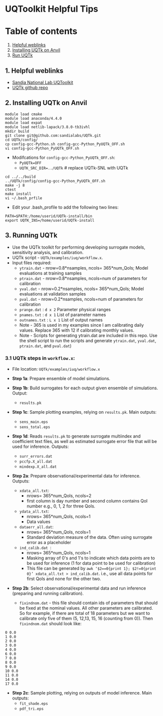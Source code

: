 # UQToolkit Helpful Tips

# Table of contents
1. [Helpful weblinks](#weblinks)
2. [Installing UQTk on Anvil](#install_anvil)
3. [Run UQTk](#run_UQTk)

## 1. Helpful weblinks <a name="weblinks"></a>
* [Sandia National Lab UQToolkit](https://www.sandia.gov/uqtoolkit/)
* [UQTk github repo](https://github.com/sandialabs/UQTk)


## 2. Installing UQTk on Anvil <a name="install_anvil"></a>

```
module load cmake
module load anaconda/4.4.0
module load expat
module load netlib-lapack/3.8.0-tb3ivhl
mkdir build
git clone git@github.com:sandialabs/UQTk.git
cd UQTk/config/
cp config-gcc-Python.sh config-gcc-Python_PyUQTk_OFF.sh
vi config-gcc-Python_PyUQTk_OFF.sh
```

* Modifcations for `config-gcc-Python_PyUQTk_OFF.sh`:
	* `PyUQTk=OFF`
	* `UQTK_SRC_DIR=../UQTk` # replace UQTk-SNL with UQTk

```
cd ../../build
../UQTk/config/config-gcc-Python_PyUQTk_OFF.sh
make -j 8
ctest
make install
vi ~/.bash_prfile
```

* Edit your .bash_profile to add the following two lines:

```
PATH=$PATH:/home/userid/UQTk-install/bin
export UQTK_INS=/home/userid/UQTk-install
```
## 3. Running UQTk <a name="run_UQTk"></a>
* Use the UQTk toolkit for performing developing surrogate models, sensitivity analysis, and calibration. 
* UQTk script - `UQTk/examples/iuq/workflow.x`. 
* Input files required:
	* `ytrain.dat` - nrow=0.8\*nsamples, ncols= 365*num_QoIs; Model evaluations at training samples
	* `ptrain.dat` - nrow=0.8\*nsamples, ncols=num of parameters for calibration
	* `yval.dat` - nrow=0.2\*nsamples, ncols= 365*num_QoIs; Model evaluations at validation samples
	* `pval.dat` - nrow=0.2\*nsamples, ncols=num of parameters for calibration 
	* `prange.dat`   :   `d x 2` Parameter physical ranges
	* `pnames.txt`   :   `d x 1` List of parameter names
	* `outnames.txt` :   `L x 1` List of output names
	* Note - 365 is used in my examples since I am calibrating daily values. Replace 365 with 12 if calibrating monthly values.
	* Note - Scripts for generating ytrain.dat are included in this repo. Use the shell script to run the scripts and generate `ytrain.dat`, `yval.dat`, `ptrain.dat`, and `pval.dat`)

### 3.1 UQTk steps in `workflow.x`:

* File location: `UQTk/examples/iuq/workflow.x`

* **Step 1a**: Prepare ensemble of model simulations.

* **Step 1b**: Build surrogates for each output given ensemble of simulations. Output:
	* `results.pk`
 
* **Step 1c**: Sample plotting examples, relying on `results.pk`. Main outputs:
	* `sens_main.eps`
	* `sens_total.eps`

* **Step 1d**: Reads `results.pk` to generate surrogate multiindex and coefficient text files, as well as estimated surrogate error file that will be used for inference. Outputs:
	* `surr_errors.dat` 
	* `pccfp.X_all.dat`
	* `mindexp.X_all.dat`

* **Step 2a**: Prepare observational/experimental data for inference. Outputs:
	* `xdata_all.txt`:
		* nrows= 365*num_QoIs, ncols=2
		* first column is day number and second column contains QoI number e.g., 0, 1, 2 for three QoIs.
	* `ydata_all.txt`:
		* nrows= 365*num_QoIs, ncols=1
		* Data values
	* `dataerr_all.dat`:
		* nrows= 365*num_QoIs, ncols=1
		* Standard deviation measure of the data. Often using surrogate error as a placeholder
	* `ind_calib.dat `:
		* nrows= 365*num_QoIs, ncols=1
		* Masking array of 0's and 1's to indicate which data points are to be used for inference (1 for data point to be used for calibration)
		* This file can be generated by `awk ‘$2==0{print 1}; $2!=0{print 0}’ xdata_all.txt > ind_calib.dat`. i.e., use all data points for first QoIs and none for the other two.

* **Step 2b**: Select observational/experimental data and run inference (preparing and running calibration). 
	* `fixindnom.dat` - this file should contain ids of parameters that should be fixed at the nominal values. All other parameters are calibrated. So for example, if there are total of 18 parameters but we want to calibrate only five of them (5, 12,13, 15, 16 (counting from 0)). Then `fixindnom.dat` should look like:

```
0 0.0
1 0.0
2 0.0
3 0.0
4 0.0
6 0.0
7 0.0
8 0.0
9 0.0
10 0.0
11 0.0
14 0.0
17 0.0
```
		
* **Step 2c**: Sample plotting, relying on outputs of model inference. Main outputs:
	* `fit_shade.eps`
	* `pdf_tri.eps`
